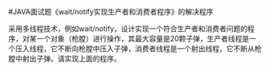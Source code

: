 #JAVA面试题《wait/notify实现生产者和消费者程序》的解决程序

采用多线程技术，例如wait/notify，设计实现一个符合生产者和消费者问题的程序，对某一个对象（枪膛）进行操作，其最大容量是20颗子弹，生产者线程是一个压入线程，它不断向枪膛中压入子弹，消费者线程是一个射出线程，它不断从枪膛中射出子弹。请实现上面的程序。

